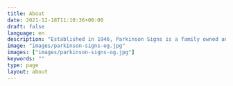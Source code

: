 ```yaml
---
title: About 
date: 2021-12-18T11:10:36+08:00
draft: false
language: en
description: "Established in 1946, Parkinson Signs is a family owned and family run business. Provinding the very best sign design, manufacture, installation and maintenance."
image: "images/parkinson-signs-og.jpg"
images: ["images/parkinson-signs-og.jpg"]
keywords: ""
type: page
layout: about
---
```

